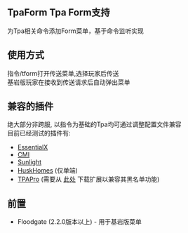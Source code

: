 ## TpaForm Tpa Form支持
为Tpa相关命令添加Form菜单，基于命令监听实现
## 使用方式
指令/tform打开传送菜单,选择玩家后传送  
基岩版玩家在接收到传送请求后自动弹出菜单
## 兼容的插件
绝大部分非跨服, 以指令为基础的Tpa均可通过调整配置文件兼容  
目前已经测试的插件有:
* [EssentialX](https://essentialsx.net/)
* [CMI](https://www.spigotmc.org/resources/3742/)
* [Sunlight](https://www.spigotmc.org/resources/67733/)
* [HuskHomes](https://github.com/WiIIiam278/HuskHomes) (仅单端)
* [TPAPro](https://www.mcbbs.net/thread-904737-1-1.html) (需要从 [此处](https://raw.githubusercontent.com/RenYuan-MC/TpaForm/master/extensions/TpaForm-TpaProSupport.jar) 下载扩展以兼容其黑名单功能)
## 前置
* Floodgate (2.2.0版本以上) - 用于基岩版菜单
